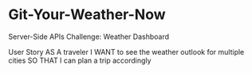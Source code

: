 # Git-Your-Weather-Now
Server-Side APIs Challenge: Weather Dashboard

User Story
AS A traveler
I WANT to see the weather outlook for multiple cities
SO THAT I can plan a trip accordingly
